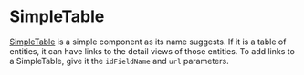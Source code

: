 # SimpleTable

[SimpleTable](../../frontend/src/components/DetailView/common/SimpleTable.tsx) is a simple component as its name suggests. If it is a table of entities, it can have links to the detail views of those entities. To add links to a SimpleTable, give it the `idFieldName` and `url` parameters.
